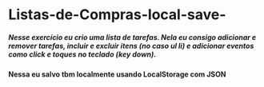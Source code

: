 # Listas-de-Compras-local-save-

##### Nesse exercício eu crio uma lista de tarefas. Nela eu consigo adicionar e remover tarefas, incluir e excluir itens (no caso ul li) e adicionar eventos como click e toques no teclado (key down).

#### Nessa eu salvo tbm localmente usando LocalStorage com JSON
